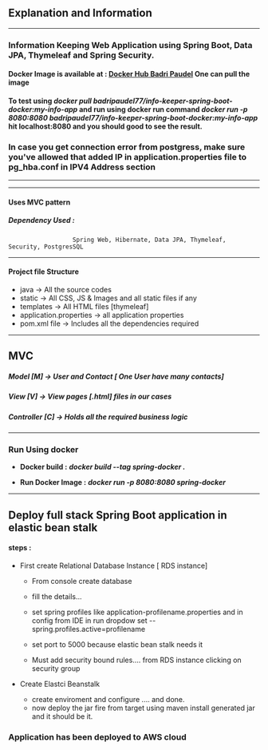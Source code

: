 ## Explanation and Information

------------
### Information Keeping Web Application using Spring Boot, Data JPA, Thymeleaf and Spring  Security.

#### Docker Image is available at : [Docker Hub Badri Paudel](https://hub.docker.com/repository/docker/badripaudel77/info-keeper-spring-boot-docker) One can pull the image

#### To test using _**docker pull badripaudel77/info-keeper-spring-boot-docker:my-info-app**_ and run using docker run command _**docker run -p 8080:8080 badripaudel77/info-keeper-spring-boot-docker:my-info-app**_ hit localhost:8080 and you should good to see the result. 

### In case you get connection error from postgress, make sure you've allowed that added IP in application.properties file to pg_hba.conf in IPV4 Address section
------------------
------------------
#### Uses MVC pattern

##### Dependency Used : 
                      Spring Web, Hibernate, Data JPA, Thymeleaf, Security, PostgresSQL 
                      
----------------------------------------------------------------------
#### Project file Structure

- java -> All the source codes
- static -> All CSS, JS & Images and all static files if any
- templates -> All HTML files [thymeleaf]
- application.properties -> all application properties
- pom.xml file -> Includes all the dependencies required 
----------------------------------------------------------------------

MVC
-------- 
##### Model [M] -> User and Contact [ One User have many contacts]

##### View [V] -> View pages [.html] files in our cases

##### Controller [C] -> Holds all the required business logic

---------------------------------------------------------------

### Run Using docker
- **Docker build :**  _**docker build --tag spring-docker .**_

- **Run Docker Image :** _**docker run -p 8080:8080 spring-docker**_

---------------------------------------------------------------

## Deploy full stack Spring Boot application in elastic bean stalk

####  steps : 

- First create Relational Database Instance [ RDS instance]
   - From console create database
   - fill the details...
   - set spring profiles like application-profilename.properties and in config from IDE in run dropdow set --spring.profiles.active=profilename
   - set port to 5000 because elastic bean stalk needs it

  - Must add security bound rules.... from RDS instance clicking on security group
  
- Create Elastci Beanstalk
  - create enviroment and configure .... and done. 
  - now deploy the jar fire from target using maven install generated jar and it should be it. 

### Application has been deployed to AWS cloud

                      
